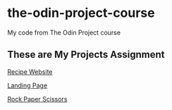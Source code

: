 # the-odin-project-course
My code from The Odin Project course
## These are My Projects Assignment
[Recipe Website](https://gesangwidigdo.github.io/the-odin-project-course/projects/odin-recipes/index.html)

[Landing Page](https://gesangwidigdo.github.io/the-odin-project-course/projects/landing-page/index.html)

[Rock Paper Scissors](https://gesangwidigdo.github.io/the-odin-project-course/projects/rock-paper-scissors/index.html)
